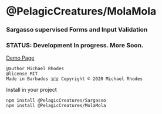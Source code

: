 # @PelagicCreatures/MolaMola

### Sargasso supervised Forms and Input Validation

### STATUS: Development In progress. More Soon.

[Demo Page](https://blog.myanti.social/demos/molamola)


```
@author Michael Rhodes
@license MIT
Made in Barbados 🇧🇧 Copyright © 2020 Michael Rhodes
```

Install in your project
```
npm install @PelagicCreatures/Sargasso
npm install @PelagicCreatures/MolaMola
```
